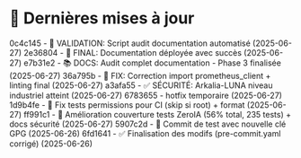 # 🔄 Dernières mises à jour
0c4c145 - 🎯 VALIDATION: Script audit documentation automatisé (2025-06-27)
2e36804 - 🚀 FINAL: Documentation déployée avec succès (2025-06-27)
e7b31e2 - 📚 DOCS: Audit complet documentation - Phase 3 finalisée (2025-06-27)
36a795b - 🔧 FIX: Correction import prometheus_client + linting final (2025-06-27)
a3afa55 - ✅ SÉCURITÉ: Arkalia-LUNA niveau industriel atteint (2025-06-27)
6783655 - hotfix temporaire (2025-06-27)
1d9b4fe - 🔧 Fix tests permissions pour CI (skip si root) + format (2025-06-27)
ff991c1 - 🚀 Amélioration couverture tests ZeroIA (56% total, 235 tests) + docs sécurité (2025-06-27)
5907c2d - 🔐 Commit de test avec nouvelle clé GPG (2025-06-26)
6fd1641 - ✅ Finalisation des modifs (pre-commit.yaml corrigé) (2025-06-26)
